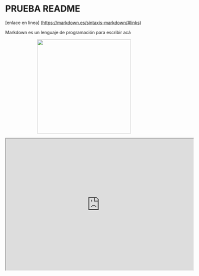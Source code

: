# PRUEBA README

[enlace en linea] (https://markdown.es/sintaxis-markdown/#links)
<table> Markdown es un lenguaje de programación para escribir acá
<div>
<p style = 'text-align:center;'>
<img src="https://geekytheory.com/content/images/2014/03/markdown_inte-1024x630.png" width="300px">
</p>
</div></ table >
<p style = 'text-align:center;'>
<iframe width="600" height = "420"
src="https://www.youtube.com/watch?v=oxaH9CFpeEE&themeRefresh=1">
</iframe>
</div>
</p>
